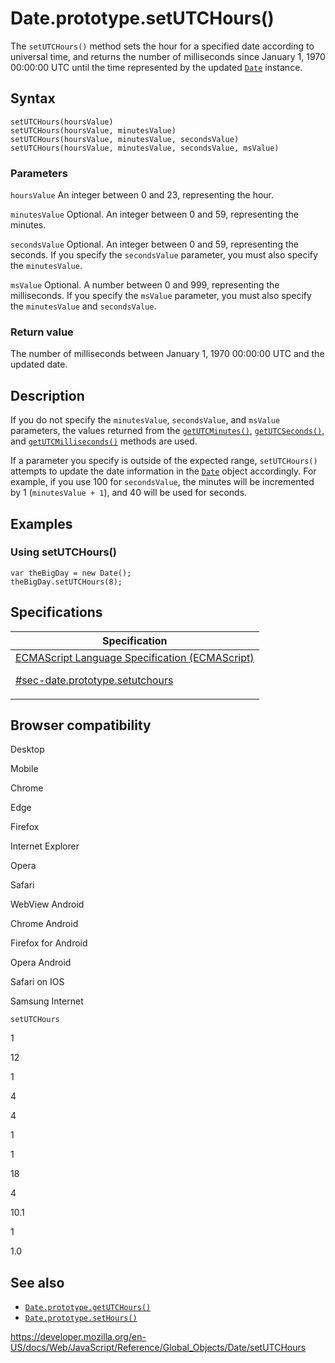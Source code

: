 # Date.prototype.setUTCHours()

The `setUTCHours()` method sets the hour for a specified date according to universal time, and returns the number of milliseconds since January 1, 1970 00:00:00 UTC until the time represented by the updated [`Date`](../date) instance.

## Syntax

    setUTCHours(hoursValue)
    setUTCHours(hoursValue, minutesValue)
    setUTCHours(hoursValue, minutesValue, secondsValue)
    setUTCHours(hoursValue, minutesValue, secondsValue, msValue)

### Parameters

`hoursValue`
An integer between 0 and 23, representing the hour.

`minutesValue`
Optional. An integer between 0 and 59, representing the minutes.

`secondsValue`
Optional. An integer between 0 and 59, representing the seconds. If you specify the `secondsValue` parameter, you must also specify the `minutesValue`.

`msValue`
Optional. A number between 0 and 999, representing the milliseconds. If you specify the `msValue` parameter, you must also specify the `minutesValue` and `secondsValue`.

### Return value

The number of milliseconds between January 1, 1970 00:00:00 UTC and the updated date.

## Description

If you do not specify the `minutesValue`, `secondsValue`, and `msValue` parameters, the values returned from the [`getUTCMinutes()`](getutcminutes), [`getUTCSeconds()`](getutcseconds), and [`getUTCMilliseconds()`](getutcmilliseconds) methods are used.

If a parameter you specify is outside of the expected range, `setUTCHours()` attempts to update the date information in the [`Date`](../date) object accordingly. For example, if you use 100 for `secondsValue`, the minutes will be incremented by 1 (`minutesValue + 1`), and 40 will be used for seconds.

## Examples

### Using setUTCHours()

    var theBigDay = new Date();
    theBigDay.setUTCHours(8);

## Specifications

<table>
<thead>
<tr class="header">
<th>Specification</th>
</tr>
</thead>
<tbody>
<tr class="odd">
<td>
<a href="https://tc39.es/ecma262/#sec-date.prototype.setutchours">ECMAScript Language Specification (ECMAScript)
<br/>

<span class="small">#sec-date.prototype.setutchours</span>
</a>
</td>
</tr>
</tbody>
</table>

## Browser compatibility

Desktop

Mobile

Chrome

Edge

Firefox

Internet Explorer

Opera

Safari

WebView Android

Chrome Android

Firefox for Android

Opera Android

Safari on IOS

Samsung Internet

`setUTCHours`

1

12

1

4

4

1

1

18

4

10.1

1

1.0

## See also

-   [`Date.prototype.getUTCHours()`](getutchours)
-   [`Date.prototype.setHours()`](sethours)

<a href="https://developer.mozilla.org/en-US/docs/Web/JavaScript/Reference/Global_Objects/Date/setUTCHours" class="_attribution-link">https://developer.mozilla.org/en-US/docs/Web/JavaScript/Reference/Global_Objects/Date/setUTCHours</a>
